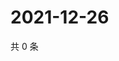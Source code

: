 # 2021-12-26

共 0 条

<!-- BEGIN WEIBO -->
<!-- 最后更新时间 Sun Dec 26 2021 21:16:14 GMT+0800 (China Standard Time) -->

<!-- END WEIBO -->
